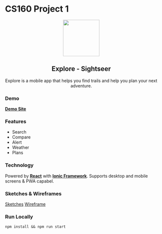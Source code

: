 # CS160 Project 1

<div  align="center">
  <img src="https://user-images.githubusercontent.com/13263720/176101690-34641bed-4fcf-431e-98ef-e31f4a1bb6d6.png" width="120" height="120" />
  <h2>Explore - Sightseer</h2>
  <p>Explore is a mobile app that helps you find trails and help you plan your next adventure.</p>
</div>


### Demo

[**Demo Site**](https://cs160-pj1-explore.vercel.app/explore)

### Features

- Search
- Compare
- Alert
- Weather
- Plans

### Technology

Powered by [**React**](https://reactjs.org/) with [**Ionic Framework**](https://ionicframework.com/). Supports desktop and mobile screens & PWA capabel. 

### Sketches & Wireframes

[Sketches](https://github.com/fluid-design-io/cs160-pj1-explore/files/8997986/Sketches.-.Oliver.Pan.pdf)
[Wireframe](https://github.com/fluid-design-io/cs160-pj1-explore/files/8997989/Project.1.Wireframe.pdf)

### Run Locally

`npm install && npm run start`
